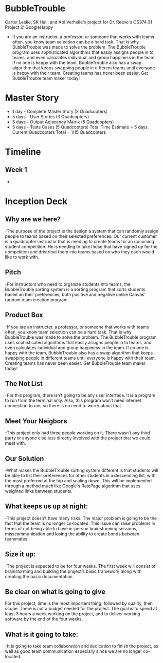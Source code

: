 # BubbleTrouble
Carter Leslie, SK Hall, and Abi Verhelle's project for Dr. Reeve's CS374.01 Project 2: GoogleHappy

* If you are an instructer, a professor, or someone that works with teams often, you know team selection can be a hard task. That is why BubbleTrouble was made to solve the problem. The BubbleTrouble program uses sophisticated algorithms that easily assigns people in to teams, and even calculates individual and group happiness in the team. If no one is happy with the team, BubbleTrouble also has a swap algorithm that keeps swapping people in different teams until everyone is happy with their team. Creating teams has never been easier. Get BubbleTrouble team maker today!


Master Story
==============

* 1 day - Complete Master Story (2 Quadcopters)
* 5 days - User Stories (3 Quadcopters)
* 5 days - Output Adjacency Matrix (5 Quadcopters)
* 5 days - Tests Cases (5 Quadcopters)
Total Time Estimate = 5 days
Current Quadcopters Total = 1/15 Quadcopters

Timeline
==========

Week 1
----------
*

Inception Deck
================

Why are we here? 
------------
-The purpose of the project is the design a system that can randomly assign people to teams based on their selected preferences. Our current customer is a quadcopter instructor that is needing to create teams for an upcoming student competition. He is needing to take those that have signed up for the competition and dristribut them into teams based on who they each would like to work with.

Pitch
---------
-For instructors who need to organize students into teams, the BubbleTrouble sorting system is a sorting program that sorts students based on their preferences, both positive and negative unlike Canvas' random team creation program.

Product Box
-------
-If you are an instructer, a professor, or someone that works with teams often, you know team selection can be a hard task. That is why BubbleTrouble was made to solve the problem. The BubbleTrouble program uses sophisticated algorithms that easily assigns people in to teams, and even calculates individual and group happiness in the team. If no one is happy with the team, BubbleTrouble also has a swap algorithm that keeps swapping people in different teams until everyone is happy with their team. Creating teams has never been easier. Get BubbleTrouble team maker today!

The Not List
------
-For this program, there isn’t going to be any user interface. It is a program to run from the terminal only. Also, this program won’t need internet connection to run, so there is no need to worry about that.

Meet Your Neigbors
---
-This project only had three people working on it. There wasn’t any third party or anyone else less directly involved with the project that we could meet with.

Our Solution
---------
-What makes the BubbleTrouble sorting system different is that students will be able to list their preferences for other students in a descending list, with the most preferred at the top and scaling down. This will be implemented through a method much like Google's RatePage algorithm that uses weighted links between students.

What keeps us up at night:
----
-This project doesn’t have many risks. The major problem is going to be the fact that the team is no longer co-located. This issue can raise problems in terms of not being able to have in-person brainstorming sessions, misscommunication and losing the ability to create bonds between teammates.

Size it up: 
---
-The project is expected to be for four weeks. The first week will consist of brainstorming and building the project’s basic framework along with creating the basic documentation.

Be clear on what is going to give
---
For this project, time is the most important thing, followed by quality, then scope. There is not a budget needed for the project. The goal is to spend at least 3 hours a week working on the project, and to deliver working software by the end of the four weeks.

What is it going to take:
---
-It is going to take team collaboration and dedication to finish the project, as well as good team communication especially since we are no longer co-located.